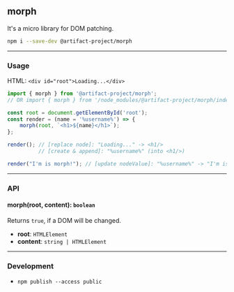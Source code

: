 morph
-----
It's a micro library for DOM patching.

```sh
npm i --save-dev @artifact-project/morph
```

---

### Usage

HTML: `<div id="root">Loading...</div>`

```ts
import { morph } from '@artifact-project/morph';
// OR import { morph } from '/node_modules/@artifact-project/morph/index.js';

const root = document.getElementById('root');
const render = (name = '%username%') => {
	morph(root, `<h1>${name}</h1>`);
};

render(); // [replace node]: "Loading..." -> <h1/>
          // [create & append]: "%username%" (into <h1/>)

render("I'm is morph!"); // [update nodeValue]: "%username%" -> "I'm is morph!"
```

---

### API

#### morph(root, content): `boolean`
Returns `true`, if a DOM will be changed.

 - **root**: `HTMLElement`
 - **content**: `string | HTMLElement`

---

### Development

 - `npm publish --access public`
